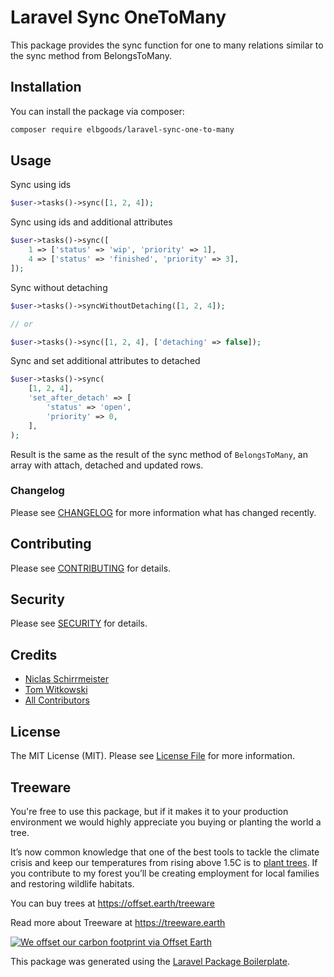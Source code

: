 # Laravel Sync OneToMany

This package provides the sync function for one to many relations similar to the sync method from BelongsToMany.

## Installation

You can install the package via composer:

```bash
composer require elbgoods/laravel-sync-one-to-many
```

## Usage

Sync using ids
``` php
$user->tasks()->sync([1, 2, 4]);
```

Sync using ids and additional attributes
``` php
$user->tasks()->sync([
    1 => ['status' => 'wip', 'priority' => 1],
    4 => ['status' => 'finished', 'priority' => 3],
]);
```

Sync without detaching
``` php
$user->tasks()->syncWithoutDetaching([1, 2, 4]);

// or

$user->tasks()->sync([1, 2, 4], ['detaching' => false]);
```
Sync and set additional attributes to detached 
``` php
$user->tasks()->sync(
    [1, 2, 4],
    'set_after_detach' => [
        'status' => 'open',
        'priority' => 0,
    ],
);
```

Result is the same as the result of the sync method of `BelongsToMany`, an array with attach, detached and updated rows.

### Changelog

Please see [CHANGELOG](CHANGELOG.md) for more information what has changed recently.

## Contributing

Please see [CONTRIBUTING](CONTRIBUTING.md) for details.

## Security

Please see [SECURITY](SECURITY.md) for details.

## Credits

- [Niclas Schirrmeister](https://github.com/eisfeuer)
- [Tom Witkowski](https://github.com/gummibeer)
- [All Contributors](../../contributors)

## License

The MIT License (MIT). Please see [License File](LICENSE.md) for more information.

## Treeware

You're free to use this package, but if it makes it to your production environment we would highly appreciate you buying or planting the world a tree.

It’s now common knowledge that one of the best tools to tackle the climate crisis and keep our temperatures from rising above 1.5C is to [plant trees](https://www.bbc.co.uk/news/science-environment-48870920). If you contribute to my forest you’ll be creating employment for local families and restoring wildlife habitats.

You can buy trees at https://offset.earth/treeware

Read more about Treeware at https://treeware.earth

[![We offset our carbon footprint via Offset Earth](https://toolkit.offset.earth/carbonpositiveworkforce/badge/5e186e68516eb60018c5172b?black=true&landscape=true)](https://offset.earth/treeware)

This package was generated using the [Laravel Package Boilerplate](https://laravelpackageboilerplate.com).
